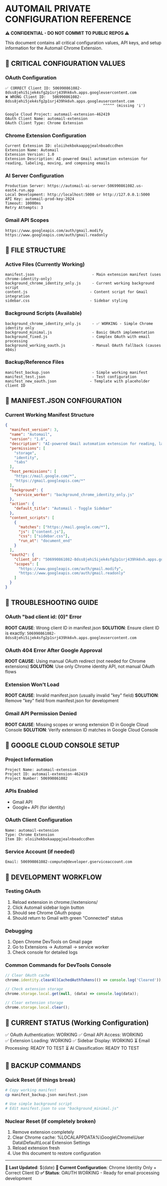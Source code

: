 <!--
Created on: 6/17/2025
Edited on: 6/17/2025, 6/24/2025
-->

# AUTOMAIL PRIVATE CONFIGURATION REFERENCE
**⚠️ CONFIDENTIAL - DO NOT COMMIT TO PUBLIC REPOS ⚠️**

This document contains all critical configuration values, API keys, and setup information for the Automail Chrome Extension.

## 🔑 CRITICAL CONFIGURATION VALUES

### OAuth Configuration
```
✅ CORRECT Client ID: 506990861082-8dss8jehi5ijek4sfg2p1srj439hk6vh.apps.googleusercontent.com
❌ WRONG Client ID:   506990861082-8dss8jehi5jek4sfg2p1srj439hk6vh.apps.googleusercontent.com
                                            ^^^^^ (missing 'i')

Google Cloud Project: automail-extension-462419
OAuth Client Name: automail-extension
OAuth Client Type: Chrome Extension
```

### Chrome Extension Configuration
```
Current Extension ID: oloiihekbokaappgjealnboadccdhen
Extension Name: Automail
Extension Version: 1.0
Extension Description: AI-powered Gmail automation extension for reading, labeling, moving, and composing emails
```

### AI Server Configuration
```
Production Server: https://automail-ai-server-506990861082.us-east4.run.app
Local Development: http://localhost:5000 or http://127.0.0.1:5000
API Key: automail-prod-key-2024
Timeout: 10000ms
Retry Attempts: 3
```

### Gmail API Scopes
```
https://www.googleapis.com/auth/gmail.modify
https://www.googleapis.com/auth/gmail.readonly
```

## 📁 FILE STRUCTURE

### Active Files (Currently Working)
```
manifest.json                          - Main extension manifest (uses chrome-identity-only)
background_chrome_identity_only.js     - Current working background script
content.js                            - Content script for Gmail integration
sidebar.css                           - Sidebar styling
```

### Background Scripts (Available)
```
background_chrome_identity_only.js     - ✅ WORKING - Simple Chrome identity only
background_minimal.js                  - Basic OAuth implementation
background_fixed.js                    - Complex OAuth with email processing
background_working_oauth.js            - Manual OAuth fallback (causes 404s)
```

### Backup/Reference Files
```
manifest_backup.json                   - Simple working manifest
manifest_test.json                     - Test configuration
manifest_new_oauth.json               - Template with placeholder client ID
```

## 🔧 MANIFEST.JSON CONFIGURATION

### Current Working Manifest Structure
```json
{
  "manifest_version": 3,
  "name": "Automail",
  "version": "1.0",
  "description": "AI-powered Gmail automation extension for reading, labeling, moving, and composing emails",
  "permissions": [
    "storage",
    "identity",
    "tabs"
  ],
  "host_permissions": [
    "https://mail.google.com/*",
    "https://gmail.googleapis.com/*"
  ],
  "background": {
    "service_worker": "background_chrome_identity_only.js"
  },
  "action": {
    "default_title": "Automail - Toggle Sidebar"
  },
  "content_scripts": [
    {
      "matches": ["https://mail.google.com/*"],
      "js": ["content.js"],
      "css": ["sidebar.css"],
      "run_at": "document_end"
    }
  ],
  "oauth2": {
    "client_id": "506990861082-8dss8jehi5ijek4sfg2p1srj439hk6vh.apps.googleusercontent.com",
    "scopes": [
      "https://www.googleapis.com/auth/gmail.modify",
      "https://www.googleapis.com/auth/gmail.readonly"
    ]
  }
}
```

## 🚨 TROUBLESHOOTING GUIDE

### OAuth "bad client id: (0)" Error
**ROOT CAUSE**: Wrong client ID in manifest.json
**SOLUTION**: Ensure client ID is exactly: `506990861082-8dss8jehi5ijek4sfg2p1srj439hk6vh.apps.googleusercontent.com`

### OAuth 404 Error After Google Approval
**ROOT CAUSE**: Using manual OAuth redirect (not needed for Chrome extensions)
**SOLUTION**: Use only Chrome identity API, not manual OAuth flows

### Extension Won't Load
**ROOT CAUSE**: Invalid manifest.json (usually invalid "key" field)
**SOLUTION**: Remove "key" field from manifest.json for development

### Gmail API Permission Denied
**ROOT CAUSE**: Missing scopes or wrong extension ID in Google Cloud Console
**SOLUTION**: Verify extension ID matches in Google Cloud Console

## 🔐 GOOGLE CLOUD CONSOLE SETUP

### Project Information
```
Project Name: automail-extension
Project ID: automail-extension-462419
Project Number: 506990861082
```

### APIs Enabled
- Gmail API
- Google+ API (for identity)

### OAuth Client Configuration
```
Name: automail-extension
Type: Chrome Extension
Item ID: oloiihekbokaappgjealnboadccdhen
```

### Service Account (if needed)
```
Email: 506990861082-compute@developer.gserviceaccount.com
```

## 📝 DEVELOPMENT WORKFLOW

### Testing OAuth
1. Reload extension in chrome://extensions/
2. Click Automail sidebar login button
3. Should see Chrome OAuth popup
4. Should return to Gmail with green "Connected" status

### Debugging
1. Open Chrome DevTools on Gmail page
2. Go to Extensions -> Automail -> service worker
3. Check console for detailed logs

### Common Commands for DevTools Console
```javascript
// Clear OAuth cache
chrome.identity.clearAllCachedAuthTokens(() => console.log('Cleared'));

// Check extension storage
chrome.storage.local.get(null, (data) => console.log(data));

// Clear extension storage
chrome.storage.local.clear();
```

## 🎯 CURRENT STATUS (Working Configuration)

✅ OAuth Authentication: WORKING
✅ Gmail API Access: WORKING  
✅ Extension Loading: WORKING
✅ Sidebar Display: WORKING
⏳ Email Processing: READY TO TEST
⏳ AI Classification: READY TO TEST

## 🔄 BACKUP COMMANDS

### Quick Reset (if things break)
```bash
# Copy working manifest
cp manifest_backup.json manifest.json

# Use simple background script
# Edit manifest.json to use "background_minimal.js"
```

### Nuclear Reset (if completely broken)
1. Remove extension completely
2. Clear Chrome cache: %LOCALAPPDATA%\Google\Chrome\User Data\Default\Local Extension Settings
3. Reload extension fresh
4. Use this document to restore configuration

---
**📅 Last Updated**: $(date)
**🔧 Current Configuration**: Chrome Identity Only + Correct Client ID
**✅ Status**: OAUTH WORKING - Ready for email processing development 